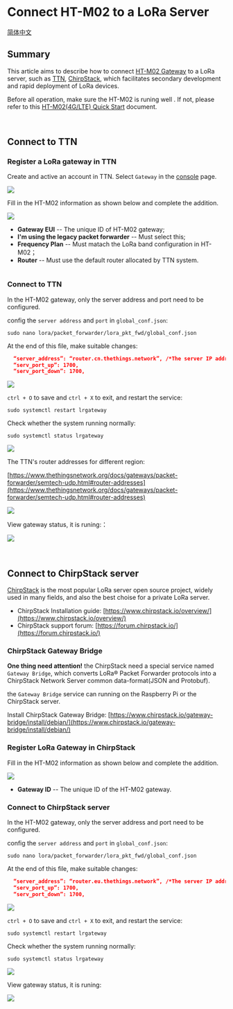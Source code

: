 # Connect HT-M02 to a LoRa Server
[简体中文](https://heltec-automation.readthedocs.io/zh_CN/latest/gateway/ht-m02_4g/connect_to_server.html)

## Summary

This article aims to describe how to connect [HT-M02 Gateway](https://heltec.org/project/ht-m02/) to a LoRa server, such as [TTN](https://www.thethingsnetwork.org/), [ChirpStack](https://www.chirpstack.io/), which facilitates secondary development and rapid deployment of LoRa devices.

Before all operation, make sure the HT-M02 is runing well . If not, please refer to this [HT-M02(4G/LTE) Quick Start](https://heltec-automation-docs.readthedocs.io/en/latest/gateway/ht-m02_4g/quick_start_4g.html) document.

&nbsp;

## Connect to TTN

### Register a LoRa gateway in TTN

Create and active an account in TTN. Select ```Gateway``` in the [console](https://console.thethingsnetwork.org/) page.

![](img/connect_to_server/03.png)

Fill in the HT-M02 information as shown below and complete the addition.

![](img/connect_to_server/04.png)

- **Gateway EUI** -- The unique ID of HT-M02 gateway;
- **I'm using the legacy packet forwarder** -- Must select this;
- **Frequency Plan** -- Must matach the LoRa band configuration in HT-M02；
- **Router** -- Must use the default router allocated by TTN system.

``` Tip:: That four points are the key to success connection with TTN.

```

### Connect to TTN

In the HT-M02 gateway, only the server address and port need to be configured.

config the `server address` and `port` in `global_conf.json`:

```shell
sudo nano lora/packet_forwarder/lora_pkt_fwd/global_conf.json
```

At the end of this file, make suitable changes:

```json
  “server_address”: “router.cn.thethings.network”, /*The server IP address or domain*/
  “serv_port_up”: 1700,
  “serv_port_down”: 1700,
```

![](img/connect_to_server/01.png)

`ctrl + O` to save and `ctrl + X` to exit, and restart the service:

```shell
sudo systemctl restart lrgateway
```

Check whether the system running normally:

```shell
sudo systemctl status lrgateway
```

![](img/connect_to_server/02.png)

The TTN's router addresses for different region:

[https://www.thethingsnetwork.org/docs/gateways/packet-forwarder/semtech-udp.html#router-addresses](https://www.thethingsnetwork.org/docs/gateways/packet-forwarder/semtech-udp.html#router-addresses)

![](img/connect_to_server/05.png)

View gateway status, it is runing:：

![](img/connect_to_server/06.png)

&nbsp;

## Connect to ChirpStack server

[ChirpStack](https://www.chirpstack.io/) is the most popular LoRa server open source project, widely used in many fields, and also the best choise for a private LoRa server.

- ChirpStack Installation guide: [https://www.chirpstack.io/overview/](https://www.chirpstack.io/overview/)
- ChirpStack support forum: [https://forum.chirpstack.io/](https://forum.chirpstack.io/)

### ChirpStack Gateway Bridge

**One thing need attention!** the ChirpStack need a special service named `Gateway Bridge`, which converts LoRa® Packet Forwarder protocols into a ChirpStack Network Server common data-format(JSON and Protobuf).

the `Gateway Bridge` service can running on the Raspberry Pi or the ChirpStack server.

Install ChirpStack Gateway Bridge: [https://www.chirpstack.io/gateway-bridge/install/debian/](https://www.chirpstack.io/gateway-bridge/install/debian/)

### Register LoRa Gateway in ChirpStack

Fill in the HT-M02 information as shown below and complete the addition.

![](img/connect_to_server/07.png)

- **Gateway ID** -- The unique ID of the HT-M02 gateway.

### Connect to ChirpStack server

In the HT-M02 gateway, only the server address and port need to be configured.

config the `server address` and `port` in `global_conf.json`:

```shell
sudo nano lora/packet_forwarder/lora_pkt_fwd/global_conf.json
```

At the end of this file, make suitable changes:

```json
  “server_address”: “router.eu.thethings.network”, /*The server IP address or domain*/
  “serv_port_up”: 1700,
  “serv_port_down”: 1700,
```

![](img/connect_to_server/01.png)

`ctrl + O` to save and `ctrl + X` to exit, and restart the service:

```shell
sudo systemctl restart lrgateway
```

Check whether the system running normally:

```shell
sudo systemctl status lrgateway
```

![](img/connect_to_server/02.png)

View gateway status, it is runing:

![](img/connect_to_server/08.png)

